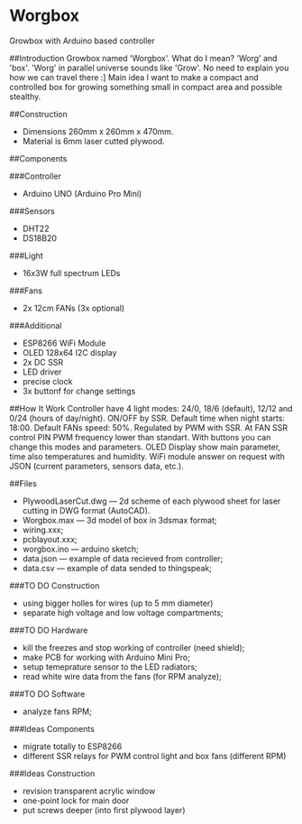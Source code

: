 # Worgbox
Growbox with Arduino based controller

##Introduction
Growbox named 'Worgbox'. What do I mean? 'Worg' and 'box'. 'Worg' in parallel universe sounds like 'Grow'. 
No need to explain you how we can travel there :]
Main idea I want to make a compact and controlled box for growing something small in compact area and possible stealthy.

##Construction
- Dimensions 260mm x 260mm x 470mm.
- Material is 6mm laser cutted plywood.

##Components

###Controller
- Arduino UNO (Arduino Pro Mini)

###Sensors
- DHT22 
- DS18B20

###Light
- 16x3W full spectrum LEDs

###Fans
- 2x 12cm FANs (3x optional)

###Additional
- ESP8266 WiFi Module
- OLED 128x64 I2C display
- 2x DC SSR
- LED driver
- precise clock
- 3x buttonf for change settings

##How It Work
Controller have 4 light modes: 24/0, 18/6 (default), 12/12 and 0/24 (hours of day/night). ON/OFF by SSR.
Default time when night starts: 18:00.
Default FANs speed: 50%. Regulated by PWM with SSR. At FAN SSR control PIN PWM frequency lower than standart.
With buttons you can change this modes and parameters.
OLED Display show main parameter, time also temperatures and humidity.
WiFi module answer on request with JSON (current parameters, sensors data, etc.).

##Files
- PlywoodLaserCut.dwg — 2d scheme of each plywood sheet for laser cutting in DWG format (AutoCAD).
- Worgbox.max — 3d model of box in 3dsmax format;
- wiring.xxx;
- pcblayout.xxx;
- worgbox.ino — arduino sketch;
- data.json — example of data recieved from controller;
- data.csv — example of data sended to thingspeak;

###TO DO Construction
- using bigger holles for wires (up to 5 mm diameter)
- separate high voltage and low voltage compartments;


###TO DO Hardware
- kill the freezes and stop working of controller (need shield);
- make PCB for working with Arduino Mini Pro;
- setup temeprature sensor to the LED radiators;
- read white wire data from the fans (for RPM analyze);

###TO DO Software
- analyze fans RPM;

###Ideas Components
- migrate totally to ESP8266
- different SSR relays for PWM control light and box fans (different RPM)

###Ideas Construction
- revision transparent acrylic window 
- one-point lock for main door
- put screws deeper (into first plywood layer)
